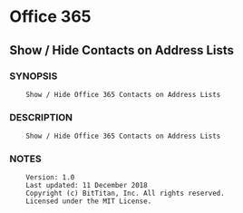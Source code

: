 # Office 365
## Show / Hide Contacts on Address Lists
### SYNOPSIS
```
    Show / Hide Office 365 Contacts on Address Lists
```
### DESCRIPTION
```
    Show / Hide Office 365 Contacts on Address Lists
```
### NOTES
```
    Version: 1.0
    Last updated: 11 December 2018
    Copyright (c) BitTitan, Inc. All rights reserved.
    Licensed under the MIT License.
```

